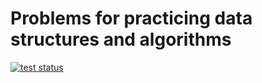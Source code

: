# Problems for practicing data structures and algorithms

<a href="https://github.com/nick3point5/emmet-gen/tree/main" target="_blank">
  <img alt="test status" src="https://img.shields.io/github/actions/workflow/status/nick3point5/DA_problems/test.yml?label=Tests&style=plastic">
</a